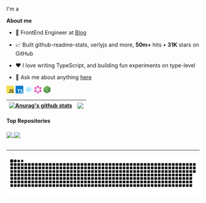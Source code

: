 


I'm a 

**About me**

- 💼 FrontEnd Engineer at [Blog](https://likui.info/)

- 📈 Built github-readme-stats, verlyjs and more, **50m+** hits • **31K** stars on GitHub

- ❤️ I love writing TypeScript, and building fun experiments on type-level

- 💬 Ask me about anything [here](https://github.com/ilikui/ilikui/issues)

<code><img height="20" alt="javascript" src="https://raw.githubusercontent.com/github/explore/80688e429a7d4ef2fca1e82350fe8e3517d3494d/topics/javascript/javascript.png"></code>
<code><img height="20" alt="typescript" src="https://raw.githubusercontent.com/github/explore/80688e429a7d4ef2fca1e82350fe8e3517d3494d/topics/typescript/typescript.png"></code>
<code><img height="20" alt="react" src="https://raw.githubusercontent.com/github/explore/80688e429a7d4ef2fca1e82350fe8e3517d3494d/topics/react/react.png"></code>
<code><img height="20" alt="graphql" src="https://raw.githubusercontent.com/github/explore/5c058a388828bb5fde0bcafd4bc867b5bb3f26f3/topics/graphql/graphql.png"></code>
<code><img height="20" alt="nodejs" src="https://raw.githubusercontent.com/github/explore/80688e429a7d4ef2fca1e82350fe8e3517d3494d/topics/nodejs/nodejs.png"></code>    


| <a href="https://github.com/ilikui/github-readme-stats"><img align="center" src="https://github-readme-stats.vercel.app/api?username=ilikui&show_icons=true&include_all_commits=true&theme=buefy&hide_border=true" alt="Anurag's github stats" /></a> | <a href="https://github.com/ilikui/github-readme-stats"><img align="center" src="https://github-readme-stats.vercel.app/api/top-langs/?username=ilikui&layout=compact&theme=buefy&hide_border=true" /></a> |
| ------------- | ------------- |

#### Top Repositories


<a href="https://github.com/ilikui/github-readme-stats">
  <img align="center" src="https://github-readme-stats.vercel.app/api/pin/?username=anuraghazra&repo=github-readme-stats&theme=buefy" />
</a>
<a href="https://github.com/ilikui/ilikui.github.io">
  <img align="center" src="https://github-readme-stats.vercel.app/api/pin/?username=ilikui&repo=ilikui.github.io&theme=buefy" />
</a>

<br />
<br />


---


![](https://raw.githubusercontent.com/ilikui/ilikui/main/assets/github-contribution-grid-snake.svg)
